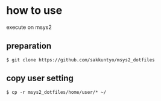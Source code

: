 # how to use

execute on msys2

## preparation

```
$ git clone https://github.com/sakkuntyo/msys2_dotfiles
```

## copy user setting

```
$ cp -r msys2_dotfiles/home/user/* ~/
```
